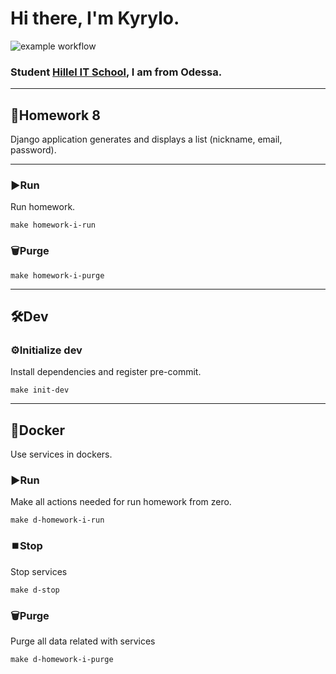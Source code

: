 # Hi there, I'm Kyrylo.
![example workflow](https://github.com/Hillel-i-Python-Pro-i-2022-12-27/homework__kulyk__kyrylo__hw5/actions/workflows/main-workflow.yml/badge.svg)
### Student [Hillel IT School](https://ithillel.ua/), I am from Odessa.
***
## 📝Homework 8
Django application generates and displays a list (nickname, email, password).
***
### ▶️Run
Run homework.
```shell
make homework-i-run
```
### 🗑️Purge
```shell
make homework-i-purge
```
***
## 🛠️Dev
### ⚙️Initialize dev
Install dependencies and register pre-commit.
```shell
make init-dev
```
***
## 🐳Docker
Use services in dockers.
### ▶️Run
Make all actions needed for run homework from zero.
```shell
make d-homework-i-run
```
### ⏹️Stop
Stop services
```shell
make d-stop
```
### 🗑️Purge
Purge all data related with services
```shell
make d-homework-i-purge
```
